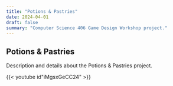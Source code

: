 ```yaml
---
title: "Potions & Pastries"
date: 2024-04-01
draft: false
summary: "Computer Science 406 Game Design Workshop project."
---
```


## Potions & Pastries

Description and details about the Potions & Pastries project.

{{< youtube id"iMgsxGeCC24" >}}
